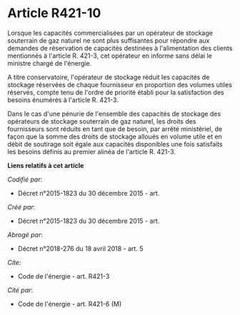 # Article R421-10

Lorsque les capacités commercialisées par un opérateur de stockage souterrain de gaz naturel ne sont plus suffisantes pour
répondre aux demandes de réservation de capacités destinées à l'alimentation des clients mentionnés à l'article R. 421-3, cet
opérateur en informe sans délai le ministre chargé de l'énergie. 

A titre conservatoire, l'opérateur de stockage réduit les capacités de stockage réservées de chaque fournisseur en proportion
des volumes utiles réservés, compte tenu de l'ordre de priorité établi pour la satisfaction des besoins énumérés à l'article
R. 421-3. 

Dans le cas d'une pénurie de l'ensemble des capacités de stockage des opérateurs de stockage souterrain de gaz naturel, les
droits des fournisseurs sont réduits en tant que de besoin, par arrêté ministériel, de façon que la somme des droits de
stockage alloués en volume utile et en débit de soutirage soit égale aux capacités disponibles une fois satisfaits les
besoins définis au premier alinéa de l'article R. 421-3.

**Liens relatifs à cet article**

_Codifié par_:

  - Décret n°2015-1823 du 30 décembre 2015 - art.

_Créé par_:

  - Décret n°2015-1823 du 30 décembre 2015 - art.

_Abrogé par_:

  - Décret n°2018-276 du 18 avril 2018 - art. 5

_Cite_:

  - Code de l'énergie - art. R421-3

_Cité par_:

  - Code de l'énergie - art. R421-6 (M)
